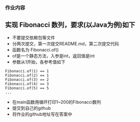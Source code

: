 <h3><span>作业内容</span></h3>
<div class="markdown-body markdown-init "><h2><!-- react-text: 210 -->实现 Fibonacci 数列，要求(以Java为例)如下<!-- /react-text --></h2><ul><li><!-- react-text: 213 -->不要提交依赖包等文件<!-- /react-text --></li><li><!-- react-text: 215 -->分两次提交，第一次提交README.md，第二次提交代码<!-- /react-text --></li><li><!-- react-text: 217 -->函数名为 Fibonacci.of()<!-- /react-text --></li><li><!-- react-text: 219 -->of是一个静态方法，入参是int，返回值是int<!-- /react-text --></li><li><!-- react-text: 221 -->参数从1开始，各参考值如下<!-- /react-text --></li></ul><pre><code class="hljs coffeescript">Fibonacci.<span class="hljs-keyword">of</span>(<span class="hljs-number">1</span>) == <span class="hljs-number">1</span>
Fibonacci.<span class="hljs-keyword">of</span>(<span class="hljs-number">2</span>) == <span class="hljs-number">1</span>
Fibonacci.<span class="hljs-keyword">of</span>(<span class="hljs-number">3</span>) == <span class="hljs-number">2</span>
Fibonacci.<span class="hljs-keyword">of</span>(<span class="hljs-number">4</span>) == <span class="hljs-number">3</span>
Fibonacci.<span class="hljs-keyword">of</span>(<span class="hljs-number">5</span>) == <span class="hljs-number">5</span>
...</code></pre><ul><li><!-- react-text: 226 -->在main函数用循环打印1~200的Fibonacci数列<!-- /react-text --></li><li><!-- react-text: 228 -->提交到自己的github<!-- /react-text --></li><li><!-- react-text: 230 -->将作业的github地址写在答案中<!-- /react-text --></li></ul></div>